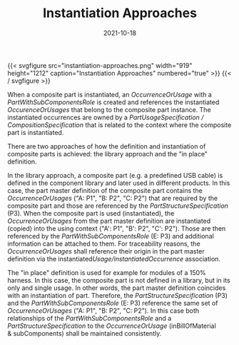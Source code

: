 ﻿---
title: Instantiation Approaches
toc: false
type: specs
layout: diagram
date: "2021-10-18"
draft: false
specification: VEC
version: 1.2.1
documentType: "Recommendation"
elementType: Diagram
classes:
menu:
  VEC-1.2.1:    
    parent: composite-part-descriptions
    identifier: composite-part-descriptions/instantiation-approaches
    weight: 1010003 

# Prev/next pager order (if `docs_section_pager` enabled in `params.toml`)
weight: 1010003
---
{{< svgfigure src="instantiation-approaches.png" width="919" height="1212" caption="Instantiation Approaches" numbered="true" >}}
{{< / svgfigure >}}
<p> When a composite part is instantiated, an <i>OccurrenceOrUsage </i>with a <i>PartWithSubComponentsRole </i>is created and references the instantiated <i>OccurenceOrUsages</i> that belong to the composite part instance. The instantiated occurrences are owned by a <i>PartUsageSpecification / CompositionSpecification </i>that is related to the context where the composite part is instantiated.      </p>      <p> There are two approaches of how the definition and instantiation of composite parts is achieved: the library approach and the &quot;in place&quot; definition.      </p>      <p> In the library approach, a composite part (e.g. a predefined USB&#160;cable) is defined in the component library and later used in different products. In this case, the part master definition of the composite part contains the <i>OccurrenceOrUsages </i>(&quot;A:&#160;P1&quot;, &quot;B: P2&quot;, &quot;C:&#160;P2&quot;) that are required by the composite part and those are referenced by the <i>PartStructureSpecification </i>(P3)<i>.</i> When the composite part is used (instantiated), the <i>OccurrenceOrUsages</i> from the part master definition are instantiated (copied) into the using context (&quot;A':&#160;P1&quot;, &quot;B': P2&quot;, &quot;C':&#160;P2&quot;). Those are then referenced by the <i>PartWithSubComponentsRole </i>(E:&#160;P3) and additional information can be attached to them. For traceability reasons, the <i>OccurrenceOrUsages </i>shall<i> </i>reference their origin in the part master definition via the instantiated<i>Usage/instantiatedOccurrence</i> association.      </p>      <p> The &quot;in place&quot; definition is used for example for modules of a 150% harness. In this case, the composite part is not defined in a library, but in its only and single usage. In other words, the part master definition coincides with an instantiation of part. Therefore, the <i>PartStructureSpecification </i>(P3) and the <i>PartWithSubComponentsRole </i>(E: P3)<i> </i>reference the same set of <i>OccurrenceOrUsages </i>(&quot;A:&#160;P1&quot;, &quot;B: P2&quot;, &quot;C:&#160;P2&quot;)<i>.</i> In this case both<i> </i>relationships of the <i>PartWithSubComponentsRole</i> and a <i>PartStructureSpecification</i> to the <i>OccurrenceOrUsage</i> (inBillOfMaterial &amp;&#160;subComponents) shall be maintained consistently.<i> </i>      </p>